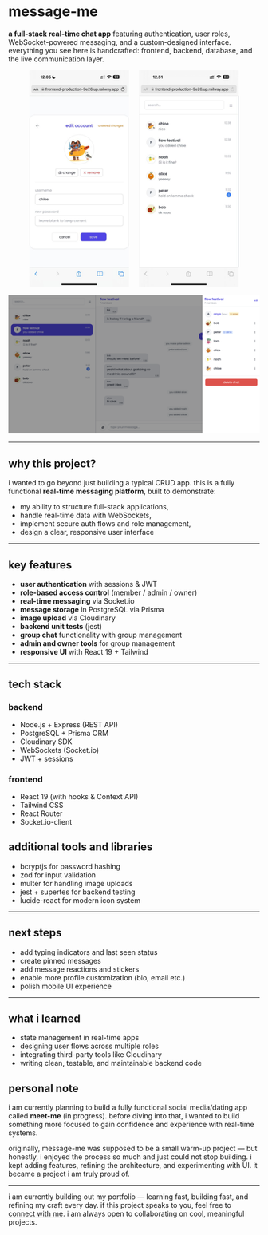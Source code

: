 # message-me

**a full-stack real-time chat app** featuring authentication, user roles, WebSocket-powered messaging, and a custom-designed interface. everything you see here is handcrafted: frontend, backend, database, and the live communication layer.

<p align="center">
  <img src="./frontend/public/mobile1.jpg" alt="mobile view 1" width="200"/>
  &nbsp;&nbsp;&nbsp;
  <img src="./frontend/public/mobile2.jpg" alt="mobile view 2" width="200"/>
</p>
<p align="center">
  <img src="./frontend/public/desktop.png" alt="desktop view" width="600"/>
</p>

---

## why this project?

i wanted to go beyond just building a typical CRUD app. this is a fully functional **real-time messaging platform**, built to demonstrate:

- my ability to structure full-stack applications,
- handle real-time data with WebSockets,
- implement secure auth flows and role management,
- design a clear, responsive user interface

---

## key features

- **user authentication** with sessions & JWT
- **role-based access control** (member / admin / owner)
- **real-time messaging** via Socket.io
- **message storage** in PostgreSQL via Prisma
- **image upload** via Cloudinary
- **backend unit tests** (jest)
- **group chat** functionality with group management
- **admin and owner tools** for group management
- **responsive UI** with React 19 + Tailwind

---

## tech stack

### backend

- Node.js + Express (REST API)
- PostgreSQL + Prisma ORM
- Cloudinary SDK
- WebSockets (Socket.io)
- JWT + sessions

### frontend

- React 19 (with hooks & Context API)
- Tailwind CSS
- React Router
- Socket.io-client

## additional tools and libraries

- bcryptjs for password hashing
- zod for input validation
- multer for handling image uploads
- jest + supertes for backend testing
- lucide-react for modern icon system

---

## next steps

- add typing indicators and last seen status
- create pinned messages
- add message reactions and stickers
- enable more profile customization (bio, email etc.)
- polish mobile UI experience

---

## what i learned

- state management in real-time apps
- designing user flows across multiple roles
- integrating third-party tools like Cloudinary
- writing clean, testable, and maintainable backend code

## personal note

i am currently planning to build a fully functional social media/dating app called **meet-me** (in progress). before diving into that, i wanted to build something more focused to gain confidence and experience with real-time systems.

originally, message-me was supposed to be a small warm-up project — but honestly, i enjoyed the process so much and just could not stop building. i kept adding features, refining the architecture, and experimenting with UI. it became a project i am truly proud of.

---

i am currently building out my portfolio — learning fast, building fast, and refining my craft every day. if this project speaks to you, feel free to [connect with me](https://github.com/ssendns). i am always open to collaborating on cool, meaningful projects.
